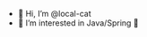 - 👋 Hi, I’m @local-cat
- 👀 I’m interested in Java/Spring 🌱

<!---
local-cat/local-cat is a ✨ special ✨ repository because its `README.md` (this file) appears on your GitHub profile.
You can click the Preview link to take a look at your changes.
--->
